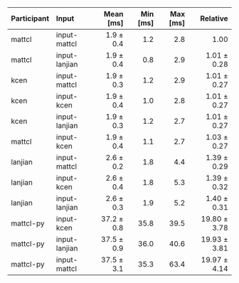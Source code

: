 | Participant | Input | Mean [ms] | Min [ms] | Max [ms] | Relative |
|:---|:---|---:|---:|---:|---:|
| mattcl | input-mattcl | 1.9 ± 0.4 | 1.2 | 2.8 | 1.00 |
| mattcl | input-lanjian | 1.9 ± 0.4 | 0.8 | 2.9 | 1.01 ± 0.28 |
| kcen | input-mattcl | 1.9 ± 0.3 | 1.2 | 2.9 | 1.01 ± 0.27 |
| kcen | input-kcen | 1.9 ± 0.4 | 1.0 | 2.8 | 1.01 ± 0.27 |
| kcen | input-lanjian | 1.9 ± 0.3 | 1.2 | 2.7 | 1.01 ± 0.27 |
| mattcl | input-kcen | 1.9 ± 0.4 | 1.1 | 2.7 | 1.03 ± 0.27 |
| lanjian | input-mattcl | 2.6 ± 0.2 | 1.8 | 4.4 | 1.39 ± 0.29 |
| lanjian | input-kcen | 2.6 ± 0.4 | 1.8 | 5.3 | 1.39 ± 0.32 |
| lanjian | input-lanjian | 2.6 ± 0.3 | 1.9 | 5.2 | 1.40 ± 0.31 |
| mattcl-py | input-kcen | 37.2 ± 0.8 | 35.8 | 39.5 | 19.80 ± 3.78 |
| mattcl-py | input-lanjian | 37.5 ± 0.9 | 36.0 | 40.6 | 19.93 ± 3.81 |
| mattcl-py | input-mattcl | 37.5 ± 3.1 | 35.3 | 63.4 | 19.97 ± 4.14 |
